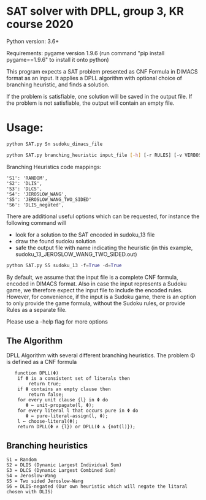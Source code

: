 # SAT solver with DPLL, group 3, KR course 2020

Python version: 3.6+


Requirements: pygame version 1.9.6 (run command "pip install pygame==1.9.6" to install it onto python)
            
This program expects a SAT problem presented as CNF Formula in DIMACS format as an input.
It applies a DPLL algorithm with optional choice of branching heuristic, and finds a solution. 

If the problem is satisfiable, one solution will be saved in the output file.
If the problem is not satisfiable, the output will contain an empty file.

# Usage:
```bash
python SAT.py Sn sudoku_dimacs_file 

python SAT.py branching_heuristic input_file [-h] [-r RULES] [-v VERBOSE] [-d DRAW] [-f FLAGGED_OUTPUT] 
```
Branching Heuristics code mappings:
```
'S1': 'RANDOM',                  
'S2': 'DLIS',
'S3': 'DLCS',
'S4': 'JEROSLOW_WANG',
'S5': 'JEROSLOW_WANG_TWO_SIDED'
'S6': 'DLIS_negated',
```
There are additional useful options which can be requested, for instance the following command will
 - look for a solution to the SAT encoded in sudoku_13 file
 - draw the found sudoku solution 
 - safe the output file with name indicating the heuristic (in this example, sudoku_13_JEROSLOW_WANG_TWO_SIDED.out)
```python
python SAT.py S5 sudoku_13 -f=True -d=True
```
By default, we assume that the input file is a complete CNF formula, encoded in DIMACS format.
Also in case the input represents a Sudoku game, we therefore expect the input file to include the encoded rules.  
However, for convenience, if the input is a Sudoku game, there is an option to only provide the game formula, without the Sudoku rules, or provide Rules as a separate file.

Please use a -help flag for more options  
 
## The Algorithm
DPLL Algorithm with several different branching heuristics. 
The problem Φ is defined as a CNF formula 

```
   function DPLL(Φ)
    if Φ is a consistent set of literals then
        return true;
    if Φ contains an empty clause then
        return false;
    for every unit clause {l} in Φ do
       Φ ← unit-propagate(l, Φ);
    for every literal l that occurs pure in Φ do
       Φ ← pure-literal-assign(l, Φ);
    l ← choose-literal(Φ);
    return DPLL(Φ ∧ {l}) or DPLL(Φ ∧ {not(l)});
 ```

## Branching heuristics
```
S1 = Random
S2 = DLIS (Dynamic Largest Individual Sum)   
S3 = DLCS (Dynamic Largest Combined Sum)
S4 = Jeroslow-Wang 
S5 = Two sided Jeroslow-Wang
S6 = DLIS-negated (Our own heuristic which will negate the litaral chosen with DLIS)
```
 
